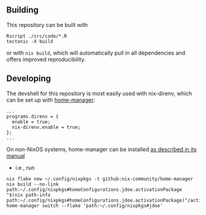 ## Building

This repository can be built with
```
Rscript ./src/code/*.R
tectonic -X build
```
or with `nix build`, which will automatically pull in all dependencies
and offers improved reproducibility.

## Developing

The devshell for this repository is most easily used with nix-direnv, which can
be set up with [home-manager](https://github.com/nix-community/home-manager):

```
...
programs.direnv = {
  enable = true;
  nix-direnv.enable = true;
};
...
```

On non-NixOS systems, home-manager can be installed
[as described in its manual](https://nix-community.github.io/home-manager/index.html#sec-flakes-standalone)
- i.e., run
```
nix flake new ~/.config/nixpkgs -t github:nix-community/home-manager
nix build --no-link path:~/.config/nixpkgs#homeConfigurations.jdoe.activationPackage
"$(nix path-info path:~/.config/nixpkgs#homeConfigurations.jdoe.activationPackage)"/activate
home-manager switch --flake 'path:~/.config/nixpkgs#jdoe'
```
